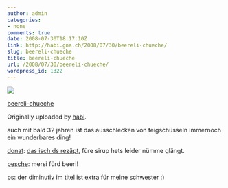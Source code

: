 ```yaml
---
author: admin
categories:
- none
comments: true
date: 2008-07-30T18:17:10Z
link: http://habi.gna.ch/2008/07/30/beereli-chueche/
slug: beereli-chueche
title: beereli-chueche
url: /2008/07/30/beereli-chueche/
wordpress_id: 1322
---
```


[![](http://farm4.static.flickr.com/3050/2716805913_31dff3b2af_m.jpg)](http://www.flickr.com/photos/habi/2716805913/)  

  [beereli-chueche](http://www.flickr.com/photos/habi/2716805913/)  

  Originally uploaded by [habi](http://www.flickr.com/people/habi/).


auch mit bald 32 jahren ist das ausschlecken von teigschüsseln immernoch ein wunderbares ding!



[donat](http://brossa-rossa.ch/): [das isch ds rezäpt](http://www.hausfrauenseite.de/rezepte/kuchen/johannisbeerkuchen/johannisbeerkuchen_vom_blech.html), füre sirup hets leider nümme glängt.  

[pesche](http://flickr.com/photos/habi/tags/pesche): mersi fürd beeri!




ps: der diminutiv im titel ist extra für meine schwester :)


  

